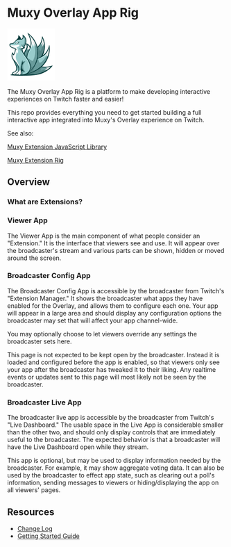 # Muxy Overlay App Rig

![Muxy Logo](docs/logo.png)

The Muxy Overlay App Rig is a platform to make developing interactive experiences on Twitch
faster and easier!

This repo provides everything you need to get started building a full interactive app integrated
into Muxy's Overlay experience on Twitch.

See also:

[Muxy Extension JavaScript Library](https://github.com/muxy/extensions-js)

[Muxy Extension Rig](https://github.com/muxy/extensions-rig)

## Overview

### What are Extensions?

### Viewer App

The Viewer App is the main component of what people consider an "Extension." It is the interface
that viewers see and use. It will appear over the broadcaster's stream and various parts can be
shown, hidden or moved around the screen.

### Broadcaster Config App

The Broadcaster Config App is accessible by the broadcaster from Twitch's "Extension Manager." It
shows the broadcaster what apps they have enabled for the Overlay, and allows them to configure
each one. Your app will appear in a large area and should display any configuration options the
broadcaster may set that will affect your app channel-wide.

You may optionally choose to let viewers override any settings the broadcaster sets here.

This page is not expected to be kept open by the broadcaster. Instead it is loaded and configured
before the app is enabled, so that viewers only see your app after the broadcaster has tweaked it
to their liking. Any realtime events or updates sent to this page will most likely not be seen by
the broadcaster.

### Broadcaster Live App

The broadcaster live app is accessible by the broadcaster from Twitch's "Live Dashboard." The
usable space in the Live App is considerable smaller than the other two, and should only display
controls that are immediately useful to the broadcaster. The expected behavior is that a
broadcaster will have the Live Dashboard open while they stream.

This app is optional, but may be used to display information needed by the broadcaster. For
example, it may show aggregate voting data. It can also be used by the broadcaster to effect app
state, such as clearing out a poll's information, sending messages to viewers or hiding/displaying
the app on all viewers' pages.

## Resources
 - [Change Log](CHANGELOG.md)
 - [Getting Started Guide](docs/GettingStarted.md)
